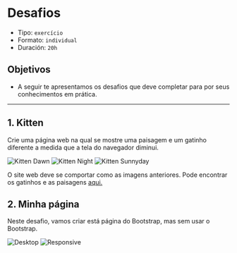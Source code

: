 # Desafios

- Tipo: `exercício`
- Formato: `individual`
- Duración: `20h`

## Objetivos

- A seguir te apresentamos os desafios que deve completar para por seus
  conhecimentos em prática.

***

## 1. Kitten

Crie uma página web na qual se mostre uma paisagem e um gatinho diferente a
medida que a tela do navegador diminui.

![Kitten Dawn][1]  ![Kitten Night][2]  ![Kitten Sunnyday][3]

 [1]:
 https://raw.githubusercontent.com/Laboratoria/curricula-js/085543c5f0477cffcd3619ad3ffc3c03106caefc/04-social-network/00-rwd/06-code-challenges/kitten-dawn.png
 [2]:
 https://raw.githubusercontent.com/Laboratoria/curricula-js/085543c5f0477cffcd3619ad3ffc3c03106caefc/04-social-network/00-rwd/06-code-challenges/kitten-night.png
 [3]:
 https://raw.githubusercontent.com/Laboratoria/curricula-js/085543c5f0477cffcd3619ad3ffc3c03106caefc/04-social-network/00-rwd/06-code-challenges/kitten-sunnyday.png

O site web deve se comportar como as imagens anteriores. Pode encontrar os
gatinhos e as paisagens [aqui.](https://github.com/rafaelbcerri/kitten)

## 2. Minha página

Neste desafio, vamos criar está página do Bootstrap, mas sem usar o Bootstrap.

![Desktop][4]  ![Responsive][5]

 [4]:
 https://raw.githubusercontent.com/Laboratoria/curricula-js/085543c5f0477cffcd3619ad3ffc3c03106caefc/04-social-network/00-rwd/06-code-challenges/desktop.png
 [5]:
 https://raw.githubusercontent.com/Laboratoria/curricula-js/085543c5f0477cffcd3619ad3ffc3c03106caefc/04-social-network/00-rwd/06-code-challenges/responsive.png